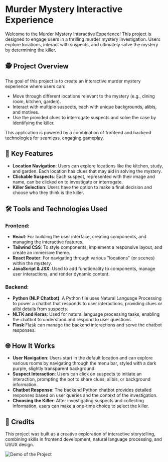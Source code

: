 # Murder Mystery Interactive Experience

Welcome to the Murder Mystery Interactive Experience! This project is designed to engage users in a thrilling murder mystery investigation. Users explore locations, interact with suspects, and ultimately solve the mystery by determining the killer.

## 🕵️ Project Overview

The goal of this project is to create an interactive murder mystery experience where users can:

- Move through different locations relevant to the mystery (e.g., dining room, kitchen, garden).
- Interact with multiple suspects, each with unique backgrounds, alibis, and motives.
- Use the provided clues to interrogate suspects and solve the case by identifying the killer.

This application is powered by a combination of frontend and backend technologies for seamless, engaging gameplay.

## 🎨 Key Features

- **Location Navigation**: Users can explore locations like the kitchen, study, and garden. Each location has clues that may aid in solving the mystery.
- **Clickable Suspects**: Each suspect, represented with their image and name, can be clicked on to investigate or interrogate.
- **Killer Selection**: Users have the option to make a final decision and choose who they think is the killer.

## 🛠️ Tools and Technologies Used

### Frontend:

- **React**: For building the user interface, creating components, and managing the interactive features.
- **Tailwind CSS**: To style components, implement a responsive layout, and create an immersive theme.
- **React Router**: For navigating through various "locations" (or scenes) within the mystery.
- **JavaScript & JSX**: Used to add functionality to components, manage user interactions, and render dynamic content.

### Backend:

- **Python (NLP Chatbot)**: A Python file uses Natural Language Processing to power a chatbot that responds to user interactions, providing clues or alibi details from suspects.
- **NLTK and Keras**: Used for natural language processing tasks, enabling the chatbot to understand and respond to user questions.
- **Flask**:Flask can manage the backend interactions and serve the chatbot responses.

## 🌐 How It Works

- **User Navigation**: Users start in the default location and can explore various rooms by navigating through the menu bar, styled with a dark purple, slightly transparent background.
- **Suspect Interaction**: Users can click on suspects to initiate an interaction, prompting the bot to share clues, alibis, or background information.
- **Chatbot Response**: The backend Python chatbot provides detailed responses based on user queries and the context of the investigation.
- **Choosing the Killer**: After investigating suspects and collecting information, users can make a one-time choice to select the killer.

## 📝 Credits

This project was built as a creative exploration of interactive storytelling, combining skills in frontend development, natural language processing, and UI/UX design.

![Demo of the Project](src/assets/murder.gif)
